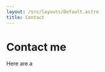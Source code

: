 ```yaml
---
layout: /src/layouts/Default.astro
title: Contact
---
```


<h1 class="title is-2">Contact me</h1>

Here are a 